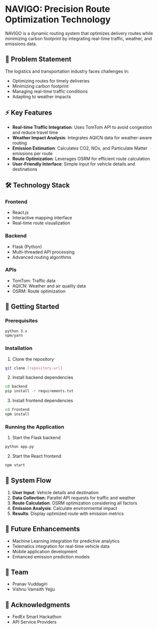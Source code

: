# NAVIGO: Precision Route Optimization Technology

NAVIGO is a dynamic routing system that optimizes delivery routes while minimizing carbon footprint by integrating real-time traffic, weather, and emissions data.

## 🎯 Problem Statement
The logistics and transportation industry faces challenges in:
- Optimizing routes for timely deliveries
- Minimizing carbon footprint
- Managing real-time traffic conditions
- Adapting to weather impacts

## ⚡ Key Features
- **Real-time Traffic Integration**: Uses TomTom API to avoid congestion and reduce travel time
- **Weather Impact Analysis**: Integrates AQICN data for weather-aware routing
- **Emission Estimation**: Calculates CO2, NOx, and Particulate Matter emissions per route
- **Route Optimization**: Leverages OSRM for efficient route calculation
- **User-Friendly Interface**: Simple input for vehicle details and destinations

## 🛠️ Technology Stack
### Frontend
- React.js
- Interactive mapping interface
- Real-time route visualization

### Backend
- Flask (Python)
- Multi-threaded API processing
- Advanced routing algorithms

### APIs
- TomTom: Traffic data
- AQICN: Weather and air quality data
- OSRM: Route optimization

## 🚀 Getting Started

### Prerequisites
```bash
python 3.x
npm/yarn
```

### Installation
1. Clone the repository
```bash
git clone [repository-url]
```

2. Install backend dependencies
```bash
cd backend
pip install -r requirements.txt
```

3. Install frontend dependencies
```bash
cd frontend
npm install
```


### Running the Application
1. Start the Flask backend
```bash
python app.py
```

2. Start the React frontend
```bash
npm start
```

## 🔄 System Flow
1. **User Input**: Vehicle details and destination
2. **Data Collection**: Parallel API requests for traffic and weather
3. **Route Calculation**: OSRM optimization considering all factors
4. **Emission Analysis**: Calculate environmental impact
5. **Results**: Display optimized route with emission metrics

## 🎯 Future Enhancements
- Machine Learning integration for predictive analytics
- Telematics integration for real-time vehicle data
- Mobile application development
- Enhanced emission prediction models

## 👥 Team
- Pranav Vuddagiri
- Vishnu Vamsith Yejju
  

## 🤝 Acknowledgments
- FedEx Smart Hackathon
- API Service Providers
